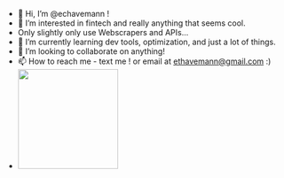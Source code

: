 - 👋 Hi, I’m @echavemann !
- 👀 I’m interested in fintech and really anything that seems cool.
- Only slightly only use Webscrapers and APIs...
- 🌱 I’m currently learning dev tools, optimization, and just a lot of things.
- 💞️ I’m looking to collaborate on anything!
- 📫 How to reach me - text me ! or email at ethavemann@gmail.com :)
- <img height="180em" src="https://github-readme-stats.vercel.app/api?username=echavemann&show_icons=true&hide_border=true&&count_private=true&include_all_commits=true" />

<!---
echavemann/echavemann is a ✨ special ✨ repository because its `README.md` (this file) appears on your GitHub profile.
You can click the Preview link to take a look at your changes.
--->
